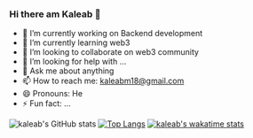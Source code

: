 ### Hi there am Kaleab 👋

- 🔭 I’m currently working on Backend development 
- 🌱 I’m currently learning web3
- 👯 I’m looking to collaborate on web3 community 
- 🤔 I’m looking for help with ...
- 💬 Ask me about anything
- 📫 How to reach me: kaleabm18@gmail.com
- 😄 Pronouns: He
- ⚡ Fun fact: ...

![kaleab's GitHub stats](https://github-readme-stats.vercel.app/api?username=kaleabMelkamu&count_private=true&show_icons=true&theme=radical)
[![Top Langs](https://github-readme-stats.vercel.app/api/top-langs/?username=kaleabMelkamu&layout=compact)](https://github.com/kaleabMelkamu/github-readme-stats)
[![kaleab's wakatime stats](https://github-readme-stats.vercel.app/api/wakatime?username=kaleab)](https://github.com/kaleabMelkamu/github-readme-stats)
